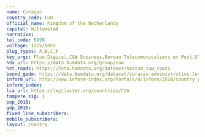```yaml
---
name: Curaçao
country_code: CUW
official_name: Kingdom of the Netherlands
capital: Willemstad
narrative:
tel_code: 5999
voltage: 127V/50Hz
plug_types: A,B,C,F
key_orgs: Flow,Digicel,C&W Business,Bureau Telecomunications en Post,UTS,Carribean Internet Exchange
hdx_url: https://data.humdata.org/group/cuw
hot_roads: https://data.humdata.org/dataset/hotosm_cuw_roads
bound_gadm: https://data.humdata.org/dataset/curacao-administrative-level-0-national-boundary
inform_url: http://www.inform-index.org/Portals/0/Inform/2018/country_profiles/CUW.pdf
inform_index:
lca_url: https://logcluster.org/countries/CUW
tampere_sig: 1
pop_2016:
gdp_2016:
fixed_line_subscribers:
mobile_subscribers:
layout: country
---
```

